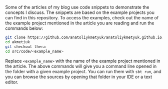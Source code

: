 Some of the articles of my blog use code snippets to demonstrate the concepts I discuss. The snippets are based on the example projects you can find in this repository. To access the examples, check out the name of the example project mentioned in the article you are reading and run the commands below:

```bash
git clone https://github.com/anatoliykmetyuk/anatoliykmetyuk.github.io.git akmetiuk
cd akmetiuk
git checkout thera
cd src/code/<example_name>
```

Replace `<example_name>` with the name of the example project mentioned in the article. The above commands will give you a command line opened in the folder with a given example project. You can run them with `sbt run`, and you can browse the sources by opening that folder in your IDE or a text editor.
